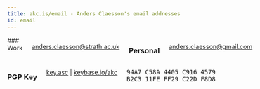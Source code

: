 ```yaml
---
title: akc.is/email - Anders Claesson's email addresses
id: email
---
```


<div class="five columns alpha">
### Work

[anders.claesson@strath.ac.uk](mailto:anders.claesson@strath.ac.uk)

### Personal

[anders.claesson@gmail.com](mailto:anders.claesson@gmail.com)

</div>
<div class="five columns omega">

### PGP Key

[key.asc](https://akc.github.io/email/key.asc)&nbsp;|&nbsp;[keybase.io/akc](https://keybase.io/akc)

<pre class="fingerprint">
94A7 C58A 4405 C916 4579
B2C3 11FE FF29 C22D F8D8
</pre>
</div>
